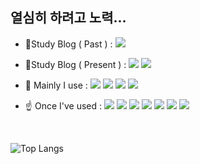 ## 열심히 하려고 노력...

<!--
**HwaJong-N/HwaJong-N** is a ✨ _special_ ✨ repository because its `README.md` (this file) appears on your GitHub profile.

Here are some ideas to get you started:

- 🔭 I’m currently working on ...
- 🌱 I’m currently learning ...
- 👯 I’m looking to collaborate on ...
- 🤔 I’m looking for help with ...
- 💬 Ask me about ...
- 📫 How to reach me: ...
- 😄 Pronouns: ...
- ⚡ Fun fact: ...
-->





* 📝Study Blog ( Past ) :  <a href="https://velog.io/@hj_"><img src="https://img.shields.io/badge/Velog-20C997?&style=flat&logo=Velog&logoColor=white&"/></a>

* 📝Study Blog ( Present ) :  <a href="https://velog.io/@hj__"><img src="https://img.shields.io/badge/Velog-20C997?&style=flat&logo=Velog&logoColor=white&"/></a>  <a href="https://www.notion.so/d6459b4ed002443d955c7d9b79f5b589?v=42aaa64510e0412aaa340a28df053bc5&pvs=4"><img src="https://img.shields.io/badge/Notion-000000.svg?&style=flat&logo=Notion&logoColor=white"/></a>





* 📌 Mainly I use : <img src="https://img.shields.io/badge/Java-007396.svg?&style=flat&logo=Java&logoColor=white"/> <img src="https://img.shields.io/badge/Spring-6DB33F.svg?&style=flat&logo=Spring&logoColor=white"/> <img src="https://img.shields.io/badge/Spring Boot-6DB33F.svg?&style=flat&logo=Spring Boot&logoColor=white"/> <img src="https://img.shields.io/badge/H2-004088.svg?&style=flat&logoColor=white"/> 



* ☝ Once I've used : <img src="https://img.shields.io/badge/Python-3776AB?&style=flat&logo=Python&logoColor=white"/> <img src="https://img.shields.io/badge/HTML5-E34F26.svg?&style=flat&logo=HTML5&logoColor=white"/> <img src="https://img.shields.io/badge/CSS3-1572B6.svg?&style=flat&logo=CSS3&logoColor=white"/> <img src="https://img.shields.io/badge/BootStrap-7952B3.svg?&style=flat&logo=BootStrap&logoColor=white"/> <img src="https://img.shields.io/badge/JavaScript-F7DF1E?&style=flat&logo=JavaScript&logoColor=white"/> <img src="https://img.shields.io/badge/PostgreSQl-4169E1?&style=flat&logo=PostgreSQl&logoColor=white"/> <img src="https://img.shields.io/badge/Microsoft SQL Server-CC2927?&style=flat&logo=Microsoft SQL Server&logoColor=white"/>


<br>



![Top Langs](https://github-readme-stats.vercel.app/api/top-langs/?username=HwaJong-N&langs_count=6&exclude_repo=Braille-Translator&layout=compact&theme=tokyonight&lang_count=6)




